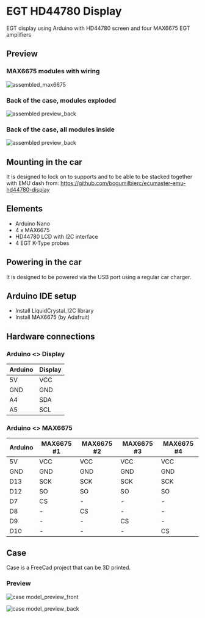 # EGT HD44780 Display #

EGT display using Arduino with HD44780 screen and four MAX6675 EGT amplifiers

## Preview ##

### MAX6675 modules with wiring ###

![assembled_max6675](./docs/pictures/assembled_max6675.png)

### Back of the case, modules exploded ###

![assembled preview_back](./docs/pictures/exploded_back.png)

### Back of the case, all modules inside ###

![assembled preview_back](./docs/pictures/assembled_back.png)

## Mounting in the car ##

It is designed to lock on to supports and to be able to be stacked together with EMU dash
from: https://github.com/bogumilbierc/ecumaster-emu-hd44780-display

## Elements ##

- Arduino Nano
- 4 x MAX6675
- HD44780 LCD with I2C interface
- 4 EGT K-Type probes

## Powering in the car ## 

It is designed to be powered via the USB port using a regular car charger.

## Arduino IDE setup ##

- Install LiquidCrystal_I2C library
- Install MAX6675 (by Adafruit)

## Hardware connections ##

### Arduino <> Display ###

| Arduino | Display |
|---------|---------|
| 5V      | VCC     |
| GND     | GND     |
| A4      | SDA     |
| A5      | SCL     |

### Arduino <> MAX6675 ###

| Arduino | MAX6675 #1 | MAX6675 #2 | MAX6675 #3 | MAX6675 #4 | 
|---------|------------|------------|------------|------------|
| 5V      | VCC        | VCC        | VCC        | VCC        |
| GND     | GND        | GND        | GND        | GND        |
| D13     | SCK        | SCK        | SCK        | SCK        |
| D12     | SO         | SO         | SO         | SO         |
| D7      | CS         | -          | -          | -          |
| D8      | -          | CS         | -          | -          |
| D9      | -          | -          | CS         | -          |
| D10     | -          | -          | -          | CS         |

## Case ##

Case is a FreeCad project that can be 3D printed.

### Preview ###

![case model_preview_front](./docs/pictures/case_model_front.png)

![case model_preview_back](./docs/pictures/case_model_back.png)
